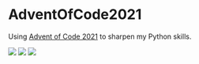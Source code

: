 # AdventOfCode2021
Using [Advent of Code 2021](https://adventofcode.com/2021) to sharpen my Python skills.

![](https://img.shields.io/badge/day%20📅-10-blue) 
![](https://img.shields.io/badge/stars%20⭐-8-yellow)
![](https://img.shields.io/badge/days%20completed-4-red)